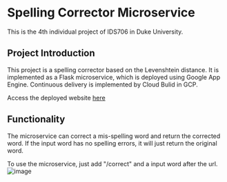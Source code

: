 # Spelling Corrector Microservice

This is the 4th individual project of IDS706 in Duke University.


## Project Introduction

This project is a spelling corrector based on the Levenshtein distance. It is implemented as a Flask microservice, which is deployed using Google App Engine. Continuous delivery is implemented by Cloud Bulid in GCP.

Access the deployed website [here](https://spelling-corrector-flask.ue.r.appspot.com/)

## Functionality 

The microservice can correct a mis-spelling word and return the corrected word. If the input word has no spelling errors, it will just return the original word. 

To use the microservice, just add "/correct" and a input word after the url. 
![image](https://user-images.githubusercontent.com/97444802/204042252-b693c294-8fc6-4da8-ad26-8aa472d97889.png)
